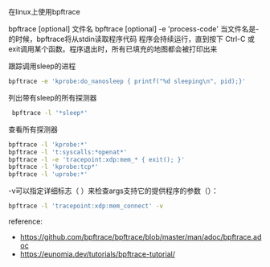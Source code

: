 在linux上使用bpftrace

bpftrace [optional] 文件名
bpftrace [optional] -e 'process-code'
当文件名是-的时候，bpftrace将从stdin读取程序代码
程序会持续运行，直到按下 Ctrl-C 或exit调用某个函数。程序退出时，所有已填充的地图都会被打印出来

跟踪调用sleep的进程
```bash
bpftrace -e 'kprobe:do_nanosleep { printf("%d sleeping\n", pid);}'
```

列出带有sleep的所有探测器
```bash
 bpftrace -l '*sleep*'
```

查看所有探测器
```bash
bpftrace -l 'kprobe:*'
bpftrace -l 't:syscalls:*openat*'
bpftrace -l -e 'tracepoint:xdp:mem_* { exit(); }'
bpftrace -l 'kprobe:tcp*'
bpftrace -l 'uprobe:*'
```
-v可以指定详细标志（ ）来检查args支持它的提供程序的参数（）：
```bash
bpftrace -l 'tracepoint:xdp:mem_connect' -v
```

reference:
* https://github.com/bpftrace/bpftrace/blob/master/man/adoc/bpftrace.adoc
* https://eunomia.dev/tutorials/bpftrace-tutorial/

